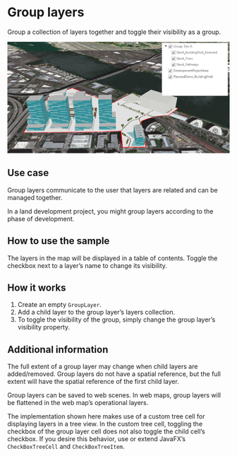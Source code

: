 # Group layers

Group a collection of layers together and toggle their visibility as a
group.

![](GroupLayers.png)

## Use case

Group layers communicate to the user that layers are related and can be
managed together.

In a land development project, you might group layers according to the
phase of development.

## How to use the sample

The layers in the map will be displayed in a table of contents. Toggle
the checkbox next to a layer’s name to change its visibility.

## How it works

1.  Create an empty `GroupLayer`.
2.  Add a child layer to the group layer’s layers collection.
3.  To toggle the visibility of the group, simply change the group
    layer’s visibility property.

## Additional information

The full extent of a group layer may change when child layers are
added/removed. Group layers do not have a spatial reference, but the
full extent will have the spatial reference of the first child layer.

Group layers can be saved to web scenes. In web maps, group layers will
be flattened in the web map’s operational layers.

The implementation shown here makes use of a custom tree cell for
displaying layers in a tree view. In the custom tree cell, toggling the
checkbox of the group layer cell does not also toggle the child cell’s
checkbox. If you desire this behavior, use or extend JavaFX’s
`CheckBoxTreeCell` and `CheckBoxTreeItem`.
